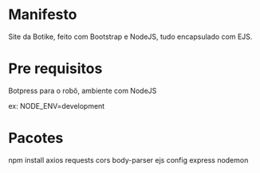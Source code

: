 # Manifesto
Site da Botike, feito com Bootstrap e NodeJS, tudo encapsulado com EJS.

# Pre requisitos
Botpress para o robô, ambiente com NodeJS

ex: NODE_ENV=development

# Pacotes
npm install axios requests cors body-parser ejs config express nodemon